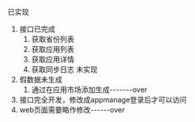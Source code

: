 已实现
1. 接口已完成
	1. 获取省份列表
	2. 获取应用列表
	3. 获取应用详情
	4. 获取同步日志
未实现
1. 假数据未生成
	1. 通过在应用市场添加生成-------over
2. 接口完全开发，修改成appmanage登录后才可以访问
3. web页面需要略作修改------over